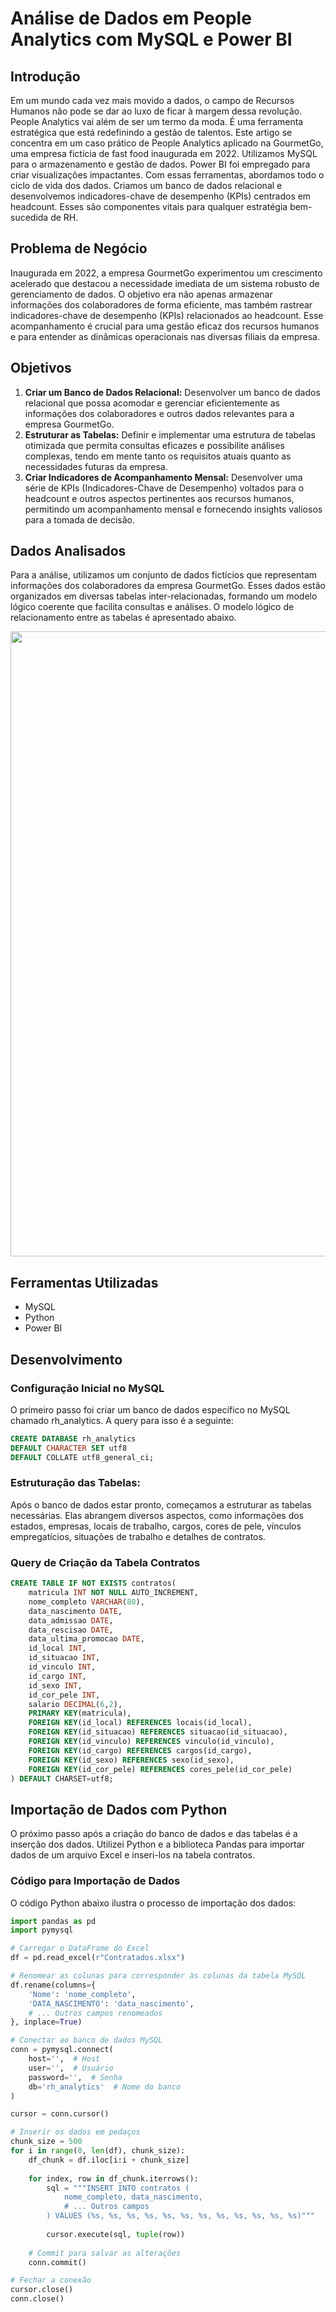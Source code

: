 # Análise de Dados em People Analytics com MySQL e Power BI

## Introdução
Em um mundo cada vez mais movido a dados, o campo de Recursos Humanos não pode se dar ao luxo de ficar à margem dessa revolução. People Analytics vai além de ser um termo da moda. É uma ferramenta estratégica que está redefinindo a gestão de talentos. Este artigo se concentra em um caso prático de People Analytics aplicado na GourmetGo, uma empresa fictícia de fast food inaugurada em 2022. Utilizamos MySQL para o armazenamento e gestão de dados. Power BI foi empregado para criar visualizações impactantes. Com essas ferramentas, abordamos todo o ciclo de vida dos dados. Criamos um banco de dados relacional e desenvolvemos indicadores-chave de desempenho (KPIs) centrados em headcount. Esses são componentes vitais para qualquer estratégia bem-sucedida de RH.

## Problema de Negócio
Inaugurada em 2022, a empresa GourmetGo experimentou um crescimento acelerado que destacou a necessidade imediata de um sistema robusto de gerenciamento de dados. O objetivo era não apenas armazenar informações dos colaboradores de forma eficiente, mas também rastrear indicadores-chave de desempenho (KPIs) relacionados ao headcount. Esse acompanhamento é crucial para uma gestão eficaz dos recursos humanos e para entender as dinâmicas operacionais nas diversas filiais da empresa.

## Objetivos
1. **Criar um Banco de Dados Relacional:** Desenvolver um banco de dados relacional que possa acomodar e gerenciar eficientemente as informações dos colaboradores e outros dados relevantes para a empresa GourmetGo.
2. **Estruturar as Tabelas:** Definir e implementar uma estrutura de tabelas otimizada que permita consultas eficazes e possibilite análises complexas, tendo em mente tanto os requisitos atuais quanto as necessidades futuras da empresa.
3. **Criar Indicadores de Acompanhamento Mensal:** Desenvolver uma série de KPIs (Indicadores-Chave de Desempenho) voltados para o headcount e outros aspectos pertinentes aos recursos humanos, permitindo um acompanhamento mensal e fornecendo insights valiosos para a tomada de decisão.

## Dados Analisados
Para a análise, utilizamos um conjunto de dados fictícios que representam informações dos colaboradores da empresa GourmetGo. Esses dados estão organizados em diversas tabelas inter-relacionadas, formando um modelo lógico coerente que facilita consultas e análises. O modelo lógico de relacionamento entre as tabelas é apresentado abaixo.

<div align="center">
<img src = "https://github.com/JefersonOPacheco/DataInsights/assets/151678235/6f9c4fee-da49-489c-bd8c-b398c2885448" width="1000px" />
</div>

## Ferramentas Utilizadas
- MySQL
- Python
- Power BI

## Desenvolvimento
### Configuração Inicial no MySQL
O primeiro passo foi criar um banco de dados específico no MySQL chamado rh_analytics. A query para isso é a seguinte:
``` SQL
CREATE DATABASE rh_analytics
DEFAULT CHARACTER SET utf8
DEFAULT COLLATE utf8_general_ci;

```
### Estruturação das Tabelas:
Após o banco de dados estar pronto, começamos a estruturar as tabelas necessárias. Elas abrangem diversos aspectos, como informações dos estados, empresas, locais de trabalho, cargos, cores de pele, vínculos empregatícios, situações de trabalho e detalhes de contratos.
### Query de Criação da Tabela Contratos
``` SQL
CREATE TABLE IF NOT EXISTS contratos(
    matricula INT NOT NULL AUTO_INCREMENT,
    nome_completo VARCHAR(80),
    data_nascimento DATE,
    data_admissao DATE,
    data_rescisao DATE,
    data_ultima_promocao DATE,
    id_local INT,
    id_situacao INT,
    id_vinculo INT,
    id_cargo INT,
    id_sexo INT,
    id_cor_pele INT,
    salario DECIMAL(6,2),
    PRIMARY KEY(matricula),
    FOREIGN KEY(id_local) REFERENCES locais(id_local),
    FOREIGN KEY(id_situacao) REFERENCES situacao(id_situacao),
    FOREIGN KEY(id_vinculo) REFERENCES vinculo(id_vinculo),
    FOREIGN KEY(id_cargo) REFERENCES cargos(id_cargo),
    FOREIGN KEY(id_sexo) REFERENCES sexo(id_sexo),
    FOREIGN KEY(id_cor_pele) REFERENCES cores_pele(id_cor_pele)
) DEFAULT CHARSET=utf8;
```

## Importação de Dados com Python
O próximo passo após a criação do banco de dados e das tabelas é a inserção dos dados. Utilizei Python e a biblioteca Pandas para importar dados de um arquivo Excel e inseri-los na tabela contratos.

### Código para Importação de Dados
O código Python abaixo ilustra o processo de importação dos dados:
``` Python
import pandas as pd
import pymysql

# Carregar o DataFrame do Excel
df = pd.read_excel(r"Contratados.xlsx")

# Renomear as colunas para corresponder às colunas da tabela MySQL
df.rename(columns={
    'Nome': 'nome_completo',
    'DATA_NASCIMENTO': 'data_nascimento',
    # ... Outros campos renomeados
}, inplace=True)

# Conectar ao banco de dados MySQL
conn = pymysql.connect(
    host='',  # Host
    user='',  # Usuário
    password='',  # Senha
    db='rh_analytics'  # Nome do banco
)

cursor = conn.cursor()

# Inserir os dados em pedaços
chunk_size = 500
for i in range(0, len(df), chunk_size):
    df_chunk = df.iloc[i:i + chunk_size]
    
    for index, row in df_chunk.iterrows():
        sql = """INSERT INTO contratos (
            nome_completo, data_nascimento,
            # ... Outros campos
        ) VALUES (%s, %s, %s, %s, %s, %s, %s, %s, %s, %s, %s, %s)"""
        
        cursor.execute(sql, tuple(row))
    
    # Commit para salvar as alterações
    conn.commit()

# Fechar a conexão
cursor.close()
conn.close()
```
